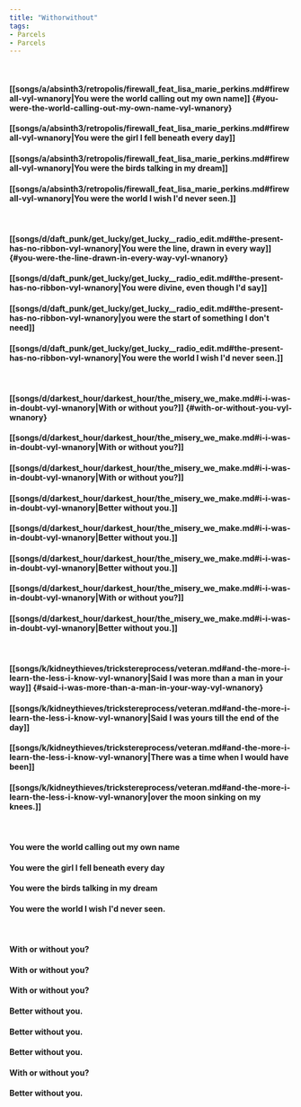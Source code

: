```yaml
---
title: "Withorwithout"
tags:
- Parcels
- Parcels
---
```

&nbsp;
#### [[songs/a/absinth3/retropolis/firewall_feat_lisa_marie_perkins.md#firewall-vyl-wnanory|You were the world calling out my own name]] {#you-were-the-world-calling-out-my-own-name-vyl-wnanory}
#### [[songs/a/absinth3/retropolis/firewall_feat_lisa_marie_perkins.md#firewall-vyl-wnanory|You were the girl I fell beneath every day]]
#### [[songs/a/absinth3/retropolis/firewall_feat_lisa_marie_perkins.md#firewall-vyl-wnanory|You were the birds talking in my dream]]
#### [[songs/a/absinth3/retropolis/firewall_feat_lisa_marie_perkins.md#firewall-vyl-wnanory|You were the world I wish I'd never seen.]]
&nbsp;
#### [[songs/d/daft_punk/get_lucky/get_lucky__radio_edit.md#the-present-has-no-ribbon-vyl-wnanory|You were the line, drawn in every way]] {#you-were-the-line-drawn-in-every-way-vyl-wnanory}
#### [[songs/d/daft_punk/get_lucky/get_lucky__radio_edit.md#the-present-has-no-ribbon-vyl-wnanory|You were divine, even though I'd say]]
#### [[songs/d/daft_punk/get_lucky/get_lucky__radio_edit.md#the-present-has-no-ribbon-vyl-wnanory|you were the start of something I don't need]]
#### [[songs/d/daft_punk/get_lucky/get_lucky__radio_edit.md#the-present-has-no-ribbon-vyl-wnanory|You were the world I wish I'd never seen.]]
&nbsp;
#### [[songs/d/darkest_hour/darkest_hour/the_misery_we_make.md#i-i-was-in-doubt-vyl-wnanory|With or without you?]] {#with-or-without-you-vyl-wnanory}
#### [[songs/d/darkest_hour/darkest_hour/the_misery_we_make.md#i-i-was-in-doubt-vyl-wnanory|With or without you?]]
#### [[songs/d/darkest_hour/darkest_hour/the_misery_we_make.md#i-i-was-in-doubt-vyl-wnanory|With or without you?]]
#### [[songs/d/darkest_hour/darkest_hour/the_misery_we_make.md#i-i-was-in-doubt-vyl-wnanory|Better without you.]]
#### [[songs/d/darkest_hour/darkest_hour/the_misery_we_make.md#i-i-was-in-doubt-vyl-wnanory|Better without you.]]
#### [[songs/d/darkest_hour/darkest_hour/the_misery_we_make.md#i-i-was-in-doubt-vyl-wnanory|Better without you.]]
#### [[songs/d/darkest_hour/darkest_hour/the_misery_we_make.md#i-i-was-in-doubt-vyl-wnanory|With or without you?]]
#### [[songs/d/darkest_hour/darkest_hour/the_misery_we_make.md#i-i-was-in-doubt-vyl-wnanory|Better without you.]]
&nbsp;
#### [[songs/k/kidneythieves/trickstereprocess/veteran.md#and-the-more-i-learn-the-less-i-know-vyl-wnanory|Said I was more than a man in your way]] {#said-i-was-more-than-a-man-in-your-way-vyl-wnanory}
#### [[songs/k/kidneythieves/trickstereprocess/veteran.md#and-the-more-i-learn-the-less-i-know-vyl-wnanory|Said I was yours till the end of the day]]
#### [[songs/k/kidneythieves/trickstereprocess/veteran.md#and-the-more-i-learn-the-less-i-know-vyl-wnanory|There was a time when I would have been]]
#### [[songs/k/kidneythieves/trickstereprocess/veteran.md#and-the-more-i-learn-the-less-i-know-vyl-wnanory|over the moon sinking on my knees.]]
&nbsp;
#### You were the world calling out my own name
#### You were the girl I fell beneath every day
#### You were the birds talking in my dream
#### You were the world I wish I'd never seen.
&nbsp;
#### With or without you?
#### With or without you?
#### With or without you?
#### Better without you.
#### Better without you.
#### Better without you.
#### With or without you?
#### Better without you.
